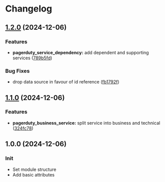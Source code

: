 # Changelog

## [1.2.0](https://github.com/Tensho/terraform-pagerduty-service/compare/v1.1.0...v1.2.0) (2024-12-06)


### Features

* **pagerduty_service_dependency:** add dependent and supporting services ([789b5fd](https://github.com/Tensho/terraform-pagerduty-service/commit/789b5fd8dc7f0866e65de4387867ae07b71e9a60))


### Bug Fixes

* drop data source in favour of id reference ([fb1792f](https://github.com/Tensho/terraform-pagerduty-service/commit/fb1792f9a4240a3b1907481fc593863d9cdd9c58))

## [1.1.0]((https://github.com/Tensho/terraform-pagerduty-service/compare/v1.0.0...v1.1.0)) (2024-12-06)


### Features

* **pagerduty_business_service:** split service into business and technical ([324fc78](https://github.com/Tensho/terraform-pagerduty-service/commit/324fc78f02c32dadb3c7cc5b42e299a9175fa537))

## 1.0.0 (2024-12-06)

### Init

* Set module structure
* Add basic attributes
